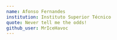 ```yaml
---
name: Afonso Fernandes
institution: Instituto Superior Técnico
quote: Never tell me the odds!
github_user: MrIceHavoc
---
```

